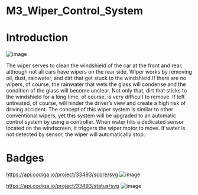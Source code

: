 # M3_Wiper_Control_System
# Introduction #
![image](https://user-images.githubusercontent.com/86312170/168431306-cab3350a-995d-495f-be47-b392485f3661.png)

The wiper serves to clean the windshield of the car at the front and rear, although not all cars have wipers on the rear side. WIper works by removing oil, dust, rainwater, and dirt that get stuck to the windshield.If there are no wipers, of course, the rainwater that wets the glass will condense and the condition of the glass will become unclear. Not only that, dirt that sticks to the windshield for a long time, of course, is very difficult to remove. If left untreated, of course, will hinder the driver’s view and create a high risk of driving accident.  The concept of this wiper system is similar to other conventional wipers, yet this system will be upgraded to an automatic control system by using a controller. When water hits a dedicated sensor located on the windscreen, it triggers the wiper motor to move. If water is not detected by sensor, the wiper will automatically stop.
 # Badges #
 https://api.codiga.io/project/33493/score/svg ![image](https://user-images.githubusercontent.com/86312170/168431664-9291864e-0490-481b-97cd-34f02111a129.png)

 https://api.codiga.io/project/33493/status/svg ![image](https://user-images.githubusercontent.com/86312170/168431728-722d49ec-e002-4cc3-a566-7ce7943f7a2a.png)
